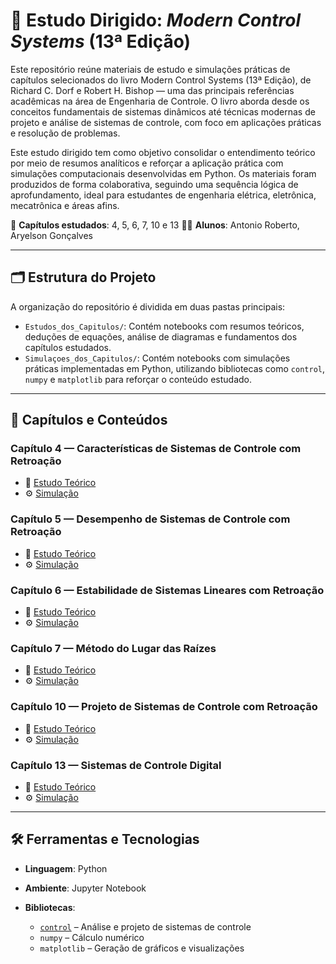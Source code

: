 # 📘 Estudo Dirigido: *Modern Control Systems* (13ª Edição)

Este repositório reúne materiais de estudo e simulações práticas de capítulos selecionados do livro Modern Control Systems (13ª Edição), de Richard C. Dorf e Robert H. Bishop — uma das principais referências acadêmicas na área de Engenharia de Controle. O livro aborda desde os conceitos fundamentais de sistemas dinâmicos até técnicas modernas de projeto e análise de sistemas de controle, com foco em aplicações práticas e resolução de problemas.

Este estudo dirigido tem como objetivo consolidar o entendimento teórico por meio de resumos analíticos e reforçar a aplicação prática com simulações computacionais desenvolvidas em Python. Os materiais foram produzidos de forma colaborativa, seguindo uma sequência lógica de aprofundamento, ideal para estudantes de engenharia elétrica, eletrônica, mecatrônica e áreas afins.

📌 **Capítulos estudados**: 4, 5, 6, 7, 10 e 13
👨‍🎓 **Alunos**: Antonio Roberto, Aryelson Gonçalves

---

## 🗂️ Estrutura do Projeto

A organização do repositório é dividida em duas pastas principais:

* `Estudos_dos_Capitulos/`: Contém notebooks com resumos teóricos, deduções de equações, análise de diagramas e fundamentos dos capítulos estudados.
* `Simulaçoes_dos_Capitulos/`: Contém notebooks com simulações práticas implementadas em Python, utilizando bibliotecas como `control`, `numpy` e `matplotlib` para reforçar o conteúdo estudado.

---

## 📖 Capítulos e Conteúdos

### **Capítulo 4 — Características de Sistemas de Controle com Retroação**

* 📄 [Estudo Teórico](./Estudos_dos_Capitulos/Capitulo_4.ipynb)
* ⚙️ [Simulação](./Simulaçoes_dos_Capitulos/Capitulo_4.ipynb)

### **Capítulo 5 — Desempenho de Sistemas de Controle com Retroação**

* 📄 [Estudo Teórico](./Estudos_dos_Capitulos/Capitulo_5.ipynb)
* ⚙️ [Simulação](./Simulaçoes_dos_Capitulos/Capitulo_5.ipynb)

### **Capítulo 6 — Estabilidade de Sistemas Lineares com Retroação**

* 📄 [Estudo Teórico](./Estudos_dos_Capitulos/Capitulo_6.ipynb)
* ⚙️ [Simulação](./Simulaçoes_dos_Capitulos/Capitulo_6.ipynb)

### **Capítulo 7 — Método do Lugar das Raízes**

* 📄 [Estudo Teórico](./Estudos_dos_Capitulos/Capitulo_7.ipynb)
* ⚙️ [Simulação](./Simulaçoes_dos_Capitulos/Capitulo_7.ipynb)

### **Capítulo 10 — Projeto de Sistemas de Controle com Retroação**

* 📄 [Estudo Teórico](./Estudos_dos_Capitulos/Capitulo_10.ipynb)
* ⚙️ [Simulação](./Simulaçoes_dos_Capitulos/Capitulo_10.ipynb)

### **Capítulo 13 — Sistemas de Controle Digital**

* 📄 [Estudo Teórico](./Estudos_dos_Capitulos/Capitulo_13.ipynb)
* ⚙️ [Simulação](./Simulaçoes_dos_Capitulos/Capitulo_13.ipynb)

---

## 🛠️ Ferramentas e Tecnologias

* **Linguagem**: Python
* **Ambiente**: Jupyter Notebook
* **Bibliotecas**:

  * [`control`](https://python-control.readthedocs.io/) – Análise e projeto de sistemas de controle
  * `numpy` – Cálculo numérico
  * `matplotlib` – Geração de gráficos e visualizações
